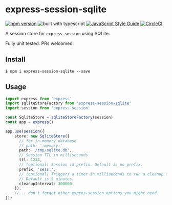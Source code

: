 # express-session-sqlite

[![npm version](https://badge.fury.io/js/express-session-sqlite.svg)](https://badge.fury.io/js/express-session-sqlite) ![built with typescript](https://camo.githubusercontent.com/92e9f7b1209bab9e3e9cd8cdf62f072a624da461/68747470733a2f2f666c61742e62616467656e2e6e65742f62616467652f4275696c74253230576974682f547970655363726970742f626c7565) [![JavaScript Style Guide](https://img.shields.io/badge/code_style-standard-brightgreen.svg)](https://standardjs.com)
 [![CircleCI](https://circleci.com/gh/theogravity/express-session-sqlite/tree/master.svg?style=svg)](https://circleci.com/gh/theogravity/express-session-sqlite/tree/master)

A session store for `express-session` using SQLite.

Fully unit tested. PRs welcomed.

## Install

`$ npm i express-session-sqlite --save`

## Usage

```typescript
import express from 'express'
import sqliteStoreFactory from 'express-session-sqlite'
import session from 'express-session'

const SqliteStore = sqliteStoreFactory(session)
const app = express()

app.use(session({
    store: new SqliteStore({
      // for in-memory database
      // path: ':memory:'
      path: '/tmp/sqlite.db',
      // Session TTL in milliseconds
      ttl: 1234,
      // (optional) Session id prefix. Default is no prefix.
      prefix: 'sess:',
      // (optional) Triggers a timer in milliseconds to run a cleanup on expired session rows.
      // Default is 5 minutes.
      cleanupInterval: 300000
    }),
    //... don't forget other expres-session options you might need
}))
```
